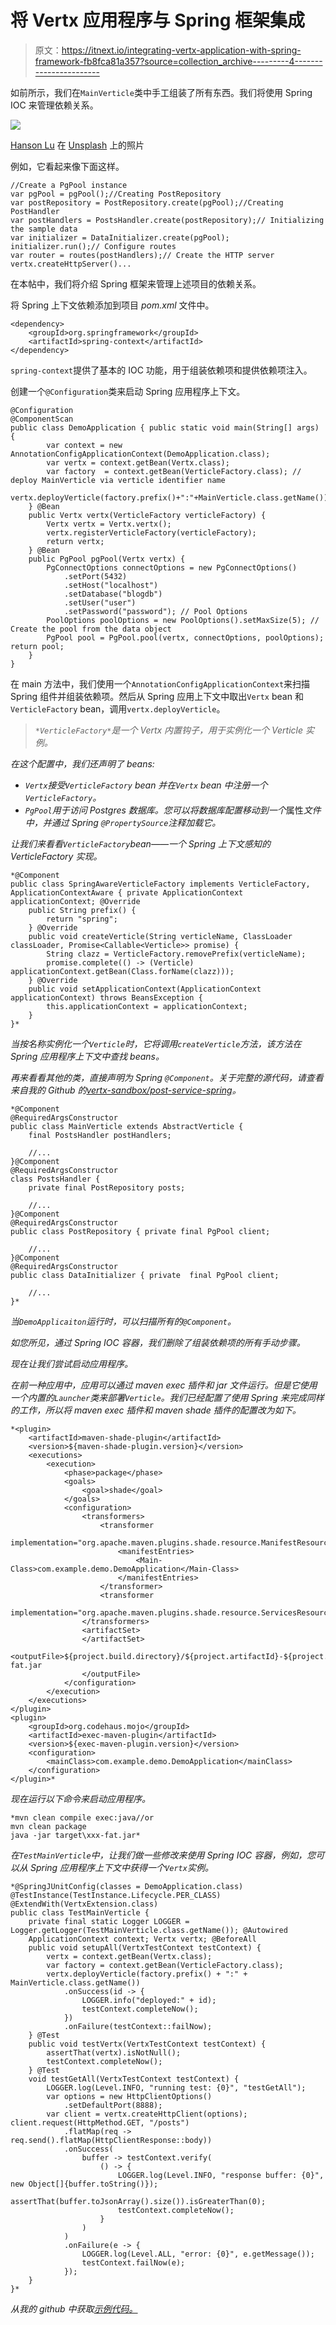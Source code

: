 # 将 Vertx 应用程序与 Spring 框架集成

> 原文：<https://itnext.io/integrating-vertx-application-with-spring-framework-fb8fca81a357?source=collection_archive---------4----------------------->

如前所示，我们在`MainVerticle`类中手工组装了所有东西。我们将使用 Spring IOC 来管理依赖关系。

![](img/d92eb3cc46094db4a7d3eb59a8ac2552.png)

[Hanson Lu](https://unsplash.com/@hansonluu?utm_source=unsplash&utm_medium=referral&utm_content=creditCopyText) 在 [Unsplash](https://unsplash.com/s/photos/china-landscape?utm_source=unsplash&utm_medium=referral&utm_content=creditCopyText) 上的照片

例如，它看起来像下面这样。

```
//Create a PgPool instance
var pgPool = pgPool();//Creating PostRepository
var postRepository = PostRepository.create(pgPool);//Creating PostHandler
var postHandlers = PostsHandler.create(postRepository);// Initializing the sample data
var initializer = DataInitializer.create(pgPool);
initializer.run();// Configure routes
var router = routes(postHandlers);// Create the HTTP server
vertx.createHttpServer()...
```

在本帖中，我们将介绍 Spring 框架来管理上述项目的依赖关系。

将 Spring 上下文依赖添加到项目 *pom.xml* 文件中。

```
<dependency>
    <groupId>org.springframework</groupId>
    <artifactId>spring-context</artifactId>
</dependency>
```

`spring-context`提供了基本的 IOC 功能，用于组装依赖项和提供依赖项注入。

创建一个`@Configuration`类来启动 Spring 应用程序上下文。

```
@Configuration
@ComponentScan
public class DemoApplication { public static void main(String[] args) {
        var context = new AnnotationConfigApplicationContext(DemoApplication.class);
        var vertx = context.getBean(Vertx.class);
        var factory  = context.getBean(VerticleFactory.class); // deploy MainVerticle via verticle identifier name
        vertx.deployVerticle(factory.prefix()+":"+MainVerticle.class.getName());
    } @Bean
    public Vertx vertx(VerticleFactory verticleFactory) {
        Vertx vertx = Vertx.vertx();
        vertx.registerVerticleFactory(verticleFactory);
        return vertx;
    } @Bean
    public PgPool pgPool(Vertx vertx) {
        PgConnectOptions connectOptions = new PgConnectOptions()
            .setPort(5432)
            .setHost("localhost")
            .setDatabase("blogdb")
            .setUser("user")
            .setPassword("password"); // Pool Options
        PoolOptions poolOptions = new PoolOptions().setMaxSize(5); // Create the pool from the data object
        PgPool pool = PgPool.pool(vertx, connectOptions, poolOptions); return pool;
    }
}
```

在 main 方法中，我们使用一个`AnnotationConfigApplicationContext`来扫描 Spring 组件并组装依赖项。然后从 Spring 应用上下文中取出`Vertx` bean 和`VerticleFactory` bean，调用`vertx.deployVerticle`。

> *`*VerticleFactory*`*是一个 Vertx 内置钩子，用于实例化一个 Verticle 实例。**

*在这个配置中，我们还声明了 beans:*

*   *`Vertx`接受`VerticleFactory` bean 并在`Vertx` bean 中注册一个`VerticleFactory`。*
*   *`PgPool`用于访问 Postgres 数据库。您可以将数据库配置移动到一个*属性*文件中，并通过 Spring `@PropertySource`注释加载它。*

*让我们来看看`VerticleFactory`bean——一个 Spring 上下文感知的 VerticleFactory 实现。*

```
*@Component
public class SpringAwareVerticleFactory implements VerticleFactory, ApplicationContextAware { private ApplicationContext applicationContext; @Override
    public String prefix() {
        return "spring";
    } @Override
    public void createVerticle(String verticleName, ClassLoader classLoader, Promise<Callable<Verticle>> promise) {
        String clazz = VerticleFactory.removePrefix(verticleName);
        promise.complete(() -> (Verticle) applicationContext.getBean(Class.forName(clazz)));
    } @Override
    public void setApplicationContext(ApplicationContext applicationContext) throws BeansException {
        this.applicationContext = applicationContext;
    }
}*
```

*当按名称实例化一个`Verticle`时，它将调用`createVerticle`方法，该方法在 Spring 应用程序上下文中查找 beans。*

*再来看看其他的类，直接声明为 Spring `@Component`。关于完整的源代码，请查看来自我的 Github 的[vertx-sandbox/post-service-spring](https://github.com/hantsy/vertx-sandbox/tree/master/post-service-spring)。*

```
*@Component
@RequiredArgsConstructor
public class MainVerticle extends AbstractVerticle {
    final PostsHandler postHandlers;

    //...
}@Component
@RequiredArgsConstructor
class PostsHandler {
    private final PostRepository posts;

    //...
}@Component
@RequiredArgsConstructor
public class PostRepository { private final PgPool client;

    //...
}@Component
@RequiredArgsConstructor
public class DataInitializer { private  final PgPool client;

    //...
}*
```

*当`DemoApplicaiton`运行时，可以扫描所有的`@Component`。*

*如您所见，通过 Spring IOC 容器，我们删除了组装依赖项的所有手动步骤。*

*现在让我们尝试启动应用程序。*

*在前一种应用中，应用可以通过 maven exec 插件和 jar 文件运行。但是它使用一个内置的`Launcher`类来部署`Verticle`。我们已经配置了使用 Spring 来完成同样的工作，所以将 maven exec 插件和 maven shade 插件的配置改为如下。*

```
*<plugin>
    <artifactId>maven-shade-plugin</artifactId>
    <version>${maven-shade-plugin.version}</version>
    <executions>
        <execution>
            <phase>package</phase>
            <goals>
                <goal>shade</goal>
            </goals>
            <configuration>
                <transformers>
                    <transformer
                                 implementation="org.apache.maven.plugins.shade.resource.ManifestResourceTransformer">
                        <manifestEntries>
                            <Main-Class>com.example.demo.DemoApplication</Main-Class>
                        </manifestEntries>
                    </transformer>
                    <transformer
                                 implementation="org.apache.maven.plugins.shade.resource.ServicesResourceTransformer"/>
                </transformers>
                <artifactSet>
                </artifactSet>
                <outputFile>${project.build.directory}/${project.artifactId}-${project.version}-fat.jar
                </outputFile>
            </configuration>
        </execution>
    </executions>
</plugin>
<plugin>
    <groupId>org.codehaus.mojo</groupId>
    <artifactId>exec-maven-plugin</artifactId>
    <version>${exec-maven-plugin.version}</version>
    <configuration>
        <mainClass>com.example.demo.DemoApplication</mainClass>
    </configuration>
</plugin>*
```

*现在运行以下命令来启动应用程序。*

```
*mvn clean compile exec:java//or
mvn clean package
java -jar target\xxx-fat.jar*
```

*在`TestMainVerticle`中，让我们做一些修改来使用 Spring IOC 容器，例如，您可以从 Spring 应用程序上下文中获得一个`Vertx`实例。*

```
*@SpringJUnitConfig(classes = DemoApplication.class)
@TestInstance(TestInstance.Lifecycle.PER_CLASS)
@ExtendWith(VertxExtension.class)
public class TestMainVerticle {
    private final static Logger LOGGER = Logger.getLogger(TestMainVerticle.class.getName()); @Autowired
    ApplicationContext context; Vertx vertx; @BeforeAll
    public void setupAll(VertxTestContext testContext) {
        vertx = context.getBean(Vertx.class);
        var factory = context.getBean(VerticleFactory.class);
        vertx.deployVerticle(factory.prefix() + ":" + MainVerticle.class.getName())
            .onSuccess(id -> {
                LOGGER.info("deployed:" + id);
                testContext.completeNow();
            })
            .onFailure(testContext::failNow);
    } @Test
    public void testVertx(VertxTestContext testContext) {
        assertThat(vertx).isNotNull();
        testContext.completeNow();
    } @Test
    void testGetAll(VertxTestContext testContext) {
        LOGGER.log(Level.INFO, "running test: {0}", "testGetAll");
        var options = new HttpClientOptions()
            .setDefaultPort(8888);
        var client = vertx.createHttpClient(options); client.request(HttpMethod.GET, "/posts")
            .flatMap(req -> req.send().flatMap(HttpClientResponse::body))
            .onSuccess(
                buffer -> testContext.verify(
                    () -> {
                        LOGGER.log(Level.INFO, "response buffer: {0}", new Object[]{buffer.toString()});
                        assertThat(buffer.toJsonArray().size()).isGreaterThan(0);
                        testContext.completeNow();
                    }
                )
            )
            .onFailure(e -> {
                LOGGER.log(Level.ALL, "error: {0}", e.getMessage());
                testContext.failNow(e);
            });
    }
}*
```

*从我的 github 中获取[示例代码。](https://github.com/hantsy/vertx-sandbox/tree/master//post-service-spring)*